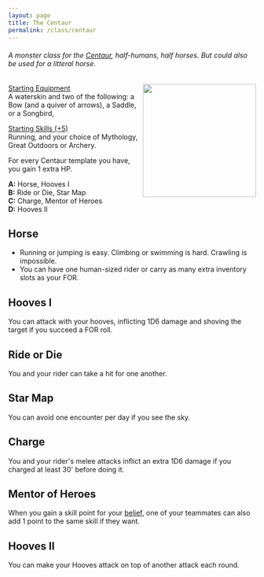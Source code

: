 ```yaml
---
layout: page
title: The Centaur
permalink: /class/centaur
---
```


###### A monster class for the [Centaur](https://saltygoo.github.io/monsters/centaur), half-humans, half horses. But could also be used for a litteral horse.

<img align="right" width=230px  src="https://www.clipartkey.com/mpngs/m/200-2009330_centaur-black-and-white.png">

<ins>Starting Equipment</ins><br>
A waterskin and two of the following: a Bow (and a quiver of arrows), a Saddle, or a Songbird,

<ins>Starting Skills (+5)</ins><br>
Running, and your choice of Mythology, Great Outdoors or Archery.

For every Centaur template you have, you gain 1 extra HP.

**A:** Horse, Hooves I<br>
**B:** Ride or Die, Star Map<br>
**C:** Charge, Mentor of Heroes<br>
**D:** Hooves II<br>

## Horse
- Running or jumping is easy. Climbing or swimming is hard. Crawling is impossible.
- You can have one human-sized rider or carry as many extra inventory slots as your FOR.

## Hooves I
You can attack with your hooves, inflicting 1D6 damage and shoving the target if you succeed a FOR roll.

## Ride or Die
You and your rider can take a hit for one another.

## Star Map
You can avoid one encounter per day if you see the sky.

## Charge
You and your rider's melee attacks inflict an extra 1D6 damage if you charged at least 30' before doing it.

## Mentor of Heroes
When you gain a skill point for your [belief](/2020/11/09/base-rules/), one of your teammates can also add 1 point to the same skill if they want.

## Hooves II
You can make your Hooves attack on top of another attack each round.
